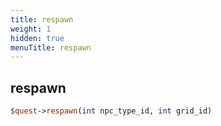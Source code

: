 ```yaml
---
title: respawn
weight: 1
hidden: true
menuTitle: respawn
---
```

## respawn
```perl
$quest->respawn(int npc_type_id, int grid_id)
```